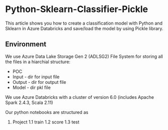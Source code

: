 # Python-Sklearn-Classifier-Pickle
This article shows you how to create a classification model with Python and Sklearn in Azure Databricks and save/load the model by using Pickle library.

## Environment
We use Azure Data Lake Storage Gen 2 (ADLSG2) File System for storing all the files in a hiarchial structure:
- POC
- Input - dir for input file
- Output - dir for output file
- Model - dir pkl file

We use Azure Databricks with a cluster of version
6.0 (includes Apache Spark 2.4.3, Scala 2.11)

Our python notebooks are structured as
1. Project
1.1 train
1.2 score
1.3 test
